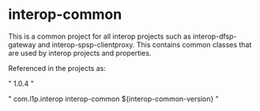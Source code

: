 # interop-common

This is a common project for all interop projects such as interop-dfsp-gateway and interop-spsp-clientproxy. This contains common classes that are used by interop projects and properties. 


Referenced in the projects as:

"<properties>
    <interop-common-version>1.0.4</interop-common-version>
</properties>"

"<dependencies>
    <dependency>
        <groupId>com.l1p.interop</groupId>
            <artifactId>interop-common</artifactId>
            <version>${interop-common-version}</version>
    </dependency>
</dependencies>"
